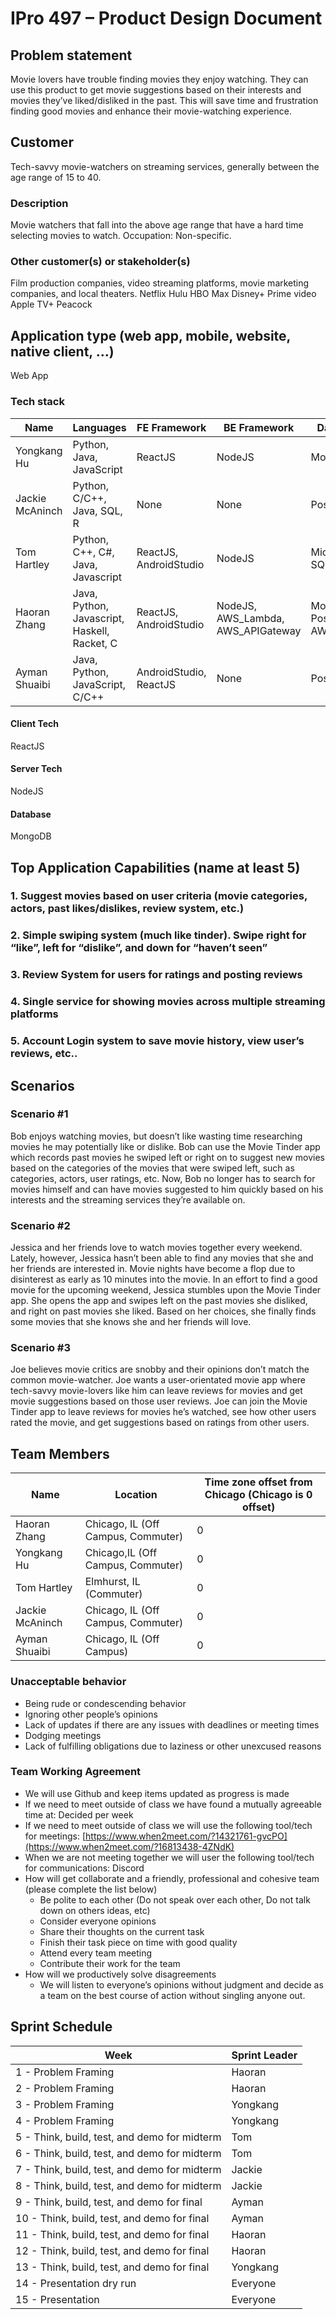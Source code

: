 # IPro 497 – Product Design Document

## Problem statement
Movie lovers have trouble finding movies they enjoy watching. They can use this product to get movie suggestions based on their interests and movies they’ve liked/disliked in the past. This will save time and frustration finding good movies and enhance their movie-watching experience. 
 
## Customer
Tech-savvy movie-watchers on streaming services, generally between the age range of 15 to 40.

### Description
Movie watchers that fall into the above age range that have a hard time selecting movies to watch. 
Occupation: Non-specific. 

### Other customer(s) or stakeholder(s)
Film production companies, video streaming platforms, movie marketing companies, and local theaters. 
Netflix
Hulu
HBO Max
Disney+
Prime video
Apple TV+
Peacock
 
## Application type (web app, mobile, website, native client, …)
Web App

### Tech stack

| **Name** | **Languages** | **FE Framework** | **BE Framework** | **Database** |
| --- | --- | --- | --- | --- |
| Yongkang Hu | Python, Java, JavaScript | ReactJS | NodeJS | MongoDB |
| Jackie McAninch | Python, C/C++, Java, SQL, R | None | None | PostgreSQL |
| Tom Hartley | Python, C++, C#, Java, Javascript | ReactJS, AndroidStudio | NodeJS | Microsoft SQL |
| Haoran Zhang | Java, Python, Javascript, Haskell, Racket, C | ReactJS, AndroidStudio| NodeJS, AWS_Lambda, AWS_APIGateway | MongoDB, PostgreSQL, AWS_S3 |
| Ayman Shuaibi | Java, Python, JavaScript, C/C++ | AndroidStudio, ReactJS | None | PostgreSQL |

#### Client Tech 
ReactJS

#### Server Tech
NodeJS

#### Database
MongoDB

## Top Application Capabilities (name at least 5)

### 1. Suggest movies based on user criteria (movie categories, actors, past likes/dislikes, review system, etc.)

### 2. Simple swiping system (much like tinder). Swipe right for “like”, left for “dislike”, and down for “haven’t seen”

### 3. Review System for users for ratings and posting reviews

### 4. Single service for showing movies across multiple streaming platforms

### 5. Account Login system to save movie history, view user’s reviews, etc.. 


## Scenarios

### Scenario #1
Bob enjoys watching movies, but doesn’t like wasting time researching movies he may potentially like or dislike. Bob can use the Movie Tinder app which records past movies he swiped left or right on to suggest new movies based on the categories of the movies that were swiped left, such as categories, actors, user ratings, etc. Now, Bob no longer has to search for movies himself and can have movies suggested to him quickly based on his interests and the streaming services they’re available on. 

### Scenario #2
Jessica and her friends love to watch movies together every weekend. Lately, however, Jessica hasn’t been able to find any movies that she and her friends are interested in. Movie nights have become a flop due to disinterest as early as 10 minutes into the movie. In an effort to find a good movie for the upcoming weekend, Jessica stumbles upon the Movie Tinder app. She opens the app and swipes left on the past movies she disliked, and right on past movies she liked. Based on her choices, she finally finds some movies that she knows she and her friends will love.

### Scenario #3
Joe believes movie critics are snobby and their opinions don’t match the common movie-watcher. Joe wants a user-orientated movie app where tech-savvy movie-lovers like him can leave reviews for movies and get movie suggestions based on those user reviews. Joe can join the Movie Tinder app to leave reviews for movies he’s watched, see how other users rated the movie, and get suggestions based on ratings from other users. 

## Team Members
| **Name** | **Location** | **Time zone offset from Chicago (Chicago is 0 offset)** |
| --- | --- | --- |
| Haoran Zhang | Chicago, IL (Off Campus, Commuter) | 0 |
| Yongkang Hu | Chicago,IL (Off Campus, Commuter) | 0 |
| Tom Hartley | Elmhurst, IL (Commuter) | 0 |	
| Jackie McAninch | Chicago, IL (Off Campus, Commuter) | 0 |	
| Ayman Shuaibi | Chicago, IL (Off Campus) | 0 |		
		
### Unacceptable behavior
- Being rude or condescending behavior
- Ignoring other people’s opinions
- Lack of updates if there are any issues with deadlines or meeting times
- Dodging meetings
- Lack of fulfilling obligations due to laziness or other unexcused reasons 

### Team Working Agreement
- We will use Github and keep items updated as progress is made
- If we need to meet outside of class we have found a mutually agreeable time at: Decided per week
- If we need to meet outside of class we will use the following tool/tech for meetings: [https://www.when2meet.com/?14321761-gvcPO](https://www.when2meet.com/?16813438-4ZNdK)
- When we are not meeting together we will user the following tool/tech for communications: Discord
- How will get collaborate and a friendly, professional and cohesive team (please complete the list below)
  - Be polite to each other (Do not speak over each other, Do not talk down on others ideas, etc)
  - Consider everyone opinions
  - Share their thoughts on the current task
  - Finish their task piece on time with good quality
  - Attend every team meeting
  - Contribute their work for the team
- How will we productively solve disagreements
  - We will listen to everyone’s opinions without judgment and decide as a team on the best course of action without singling anyone out.

## Sprint Schedule

| Week | Sprint Leader |
| --------  | ------------------- |
| 1 - Problem Framing                                 | Haoran |
| 2 - Problem Framing                                 | Haoran |
| 3 - Problem Framing                                 | Yongkang |
| 4 - Problem Framing                                 | Yongkang |
| 5 - Think, build, test, and demo for midterm        | Tom |
| 6 - Think, build, test, and demo for midterm        |  Tom |
| 7 - Think, build, test, and demo for midterm        | Jackie |
| 8 - Think, build, test, and demo for midterm        | Jackie |
| 9 - Think, build, test, and demo for final          | Ayman  |
| 10 - Think, build, test, and demo for final	      |  Ayman  |
| 11 - Think, build, test, and demo for final         | Haoran  |
| 12 - Think, build, test, and demo for final         | Haoran  |
| 13 - Think, build, test, and demo for final         | Yongkang  |
| 14 - Presentation dry run                           | Everyone   |
| 15 - Presentation                                   | Everyone	|
